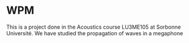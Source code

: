 # WPM
This is a project done in the Acoustics course LU3ME105 at Sorbonne Université. We have studied the propagation of waves in a megaphone
